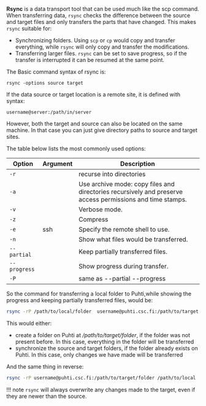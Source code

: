 
**Rsync** is a data transport tool that can be used much like the scp command.
When transferring data, `rsync` checks the difference between the source and target files and only transfers the parts that have changed. This makes `rsync` suitable for:

- Synchronizing folders. Using `scp` or `cp` would copy and transfer everything, while `rsync` will only copy and transfer the modifications. 
- Transferring larger files. `rsync` can be set to save progress, so if the transfer is interrupted it can be resumed at the same point. 



The Basic command syntax of rsync is:

```
rsync -options source target
```

If the data source or target location is a remote site, it is defined with syntax:
```
username@server:/path/in/server
```
However, both the target and source can also be located on the same machine. In that case you can just give directory paths to source and target sites.

The table below lists the most commonly used  options:

|Option 	| Argument | Description |
|---------------|----------|-------------|
|`-r`		|	   |recurse into directories |
|`-a`		|	   | Use archive mode: copy files and directories recursively and preserve access permissions and time stamps.	 	 |
|`-v`		|	   | 	Verbose mode.	 	 |
|`-z`		|	   |	 Compress	 |
|`-e`		|ssh	   |	 Specify the remote shell to use.	 |
|`-n`		|	   |	Show what files would be transferred. 	 |
|`--partial`	|	   |	Keep partially transferred files. 	 |
|`--progress`	|	   |	Show progress during transfer. 	 |
|`-P`		|	   |	same as --partial --progress 	 |

So the command for transferring a local folder to Puhti,while showing the progress and keeping partially transferred files, would be:

```bash
rsync -rP /path/to/local/folder  username@puhti.csc.fi:/path/to/target
```
This would either:

- create a folder on Puhti at _/path/to/target/folder_, if the folder was not present before. In this case, everything in the folder will be transferred
- synchronize the source and target folders, if the folder already exists on Puhti. In this case, only changes we have made will be transferred

And the same thing in reverse:

```bash
rsync -rP username@puhti.csc.fi:/path/to/target/folder /path/to/local
```

!!! note
	`rsync` will always overwrite any changes made to the target, even if they are newer than the source.


